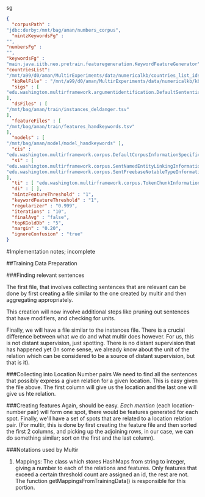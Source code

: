sg

```json
{	
  "corpusPath" :
"jdbc:derby:/mnt/bag/aman/numbers_corpus",
  "mintzKeywordsFg" :
"",
"numbersFg" :
"",
"keywordsFg" :
"main.java.iitb.neo.pretrain.featuregeneration.KeywordFeatureGenerator",
"countriesList":
"/mnt/a99/d0/aman/MultirExperiments/data/numericalkb/countries_list_ids",
  "kbRelFile" : "/mnt/a99/d0/aman/MultirExperiments/data/numericalkb/kb-worldbank-SI.tsv",
  "sigs" : [
"edu.washington.multirframework.argumentidentification.DefaultSententialInstanceGeneration"
],
  "dsFiles" : [
"/mnt/bag/aman/train/instances_deldanger.tsv"
],
  "featureFiles" : [
"/mnt/bag/aman/train/features_handkeywords.tsv"
],
  "models" : [
"/mnt/bag/aman/model/model_handkeywords" ],
  "cis" :
"edu.washington.multirframework.corpus.DefaultCorpusInformationSpecification",
  "si" : [
"edu.washington.multirframework.corpus.SentNamedEntityLinkingInformation",
"edu.washington.multirframework.corpus.SentFreebaseNotableTypeInformation"
],
  "ti" : [ "edu.washington.multirframework.corpus.TokenChunkInformation" ],
  "di" : [ ],
  "mintzFeatureThreshold" : "1",
  "keywordFeatureThreshold" : "1",
  "regularizer" : "0.999",
  "iterations" : "10",
  "finalAvg" : "false",
  "topKGoldDb" : "5",
  "margin" : "0.20",
  "ignoreConfusion" : "true"
}
```
#Implementation notes; incomplete

##Training Data Preparation

###Finding relevant sentences


The first file, that involves collecting sentences that are relevant can be done
by first creating a file similar to the one created by multir and then
aggregating appropriately.

This creation will now involve additional steps like pruning out sentences that
have modifiers, and checking for units. 

Finally, we will have a file similar to the instances file. There is a crucial
difference between what we do and what multir does however. For us, this is not
distant supervision, just spotting. There is no distant supervision that has
happened yet (In some sense, we already know about the unit of the relation
which can be considered to be a source of distant supervision, but that is it).

###Collecting into Location Number pairs We need to find all the sentences that
possibly express a given relation for a given location. This is easy given the
file above. The first column will give us the location and the last one will
give us hte relation.


###Creating features Again, should be easy. *Each mention* (each location-number
pair) will form one spot, there would be features generated for each spot.
Finally, we'll have a set of spots that are related to a location relation pair.
(For multir, this is done by first creating the feature file and then sorted the
first 2 columns, and picking up the adjoining rows, in our case, we can do
something similar; sort on the first and the last column).

###Notations used by Multir
1. Mappings: The class which stores HashMaps from string to integer, giving a
   number to each of the relations and features.  Only features that exceed a
   certain threshold count are assigned an id, the rest are not. The function
   getMappingsFromTrainingData() is responsible for this portion.

